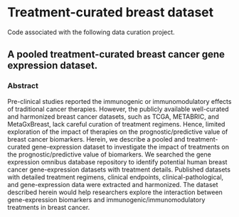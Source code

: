 # Treatment-curated breast dataset

Code associated with the following data curation project.

## A pooled treatment-curated breast cancer gene expression dataset.

### Abstract

Pre-clinical studies reported the immunogenic or immunomodulatory effects of traditional cancer therapies. However, the publicly available well-curated and harmonized breast cancer datasets, such as TCGA, METABRIC, and MetaGxBreast, lack careful curation of treatment regimens. Hence, limited exploration of the impact of therapies on the prognostic/predictive value of breast cancer biomarkers. Herein, we describe a pooled and treatment-curated gene-expression dataset to investigate the impact of treatments on the prognostic/predictive value of biomarkers. We searched the gene expression omnibus database repository to identify potential human breast cancer gene-expression datasets with treatment details. Published datasets with detailed treatment regimens, clinical endpoints, clinical-pathological, and gene-expression data were extracted and harmonized. The dataset described herein would help researchers explore the interaction between gene-expression biomarkers and immunogenic/immunomodulatory treatments in breast cancer.
